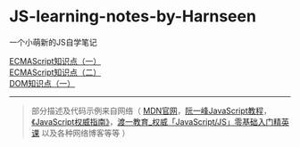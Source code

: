 # JS-learning-notes-by-Harnseen
一个小萌新的JS自学笔记

[ECMAScript知识点（一）](./ECMAScript知识点（一）.md) <br>
[ECMAScript知识点（二）](./ECMAScript知识点（二）.md)
<br>
[DOM知识点（一）](./DOM知识点（一）.md)

---

> 部分描述及代码示例来自网络（ [MDN官网](https://developer.mozilla.org/zh-CN/docs/Web/JavaScript)，[阮一峰JavaScript教程](https://wangdoc.com/javascript/index.html)，[《JavaScript权威指南》](https://book.douban.com/subject/2228378/)，[渡一教育_权威「JavaScript/JS」零基础入门精英课](https://www.bilibili.com/video/av57100756) 以及各种网络博客等等 ）
